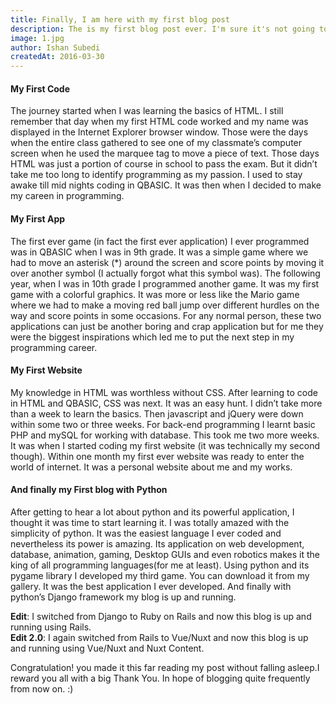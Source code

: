 ```yaml
---
title: Finally, I am here with my first blog post
description: The is my first blog post ever. I'm sure it's not going to professional but does it matter?
image: 1.jpg
author: Ishan Subedi
createdAt: 2016-03-30
---
```


#### My First Code

The journey started when I was learning the basics of HTML. I still remember that day when my first HTML code worked and my name was displayed in the Internet Explorer browser window. Those were the days when the entire class gathered to see one of my classmate’s computer screen when he used the marquee tag to move a piece of text. Those days HTML was just a portion of course in school to pass the exam. But it didn’t take me too long to identify programming as my passion. I used to stay awake till mid nights coding in QBASIC. It was then when I decided to make my careen in programming.

#### My First App

The first ever game (in fact the first ever application) I ever programmed was in QBASIC when I was in 9th grade. It was a simple game where we had to move an asterisk (*) around the screen and score points by moving it over another symbol (I actually forgot what this symbol was). The following year, when I was in 10th grade I programmed another game. It was my first game with a colorful graphics. It was more or less like the Mario game where we had to make a moving red ball jump over different hurdles on the way and score points in some occasions. For any normal person, these two applications can just be another boring and crap application but for me they were the biggest inspirations which led me to put the next step in my programming career.

#### My First Website

My knowledge in HTML was worthless without CSS. After learning to code in HTML and QBASIC, CSS was next. It was an easy hunt. I didn’t take more than a week to learn the basics. Then javascript and jQuery were down within some two or three weeks. For back-end programming I learnt basic PHP and mySQL for working with database. This took me two more weeks. It was when I started coding my first website (it was technically my second though). Within one month my first ever website was ready to enter the world of internet. It was a personal website about me and my works.

#### And finally my First blog with Python

After getting to hear a lot about python and its powerful application, I thought it was time to start learning it. I was totally amazed with the simplicity of python. It was the easiest language I ever coded and nevertheless its power is amazing. Its application on web development, database, animation, gaming, Desktop GUIs and even robotics makes it the king of all programming languages(for me at least). Using python and its pygame library I developed my third game. You can download it from my gallery. It was the best application I ever developed. And finally with python’s Django framework my blog is up and running.

**Edit**: I switched from Django to Ruby on Rails and now this blog is up and running using Rails.  
**Edit 2.0**: I again switched from Rails to Vue/Nuxt and now this blog is up and running using Vue/Nuxt and Nuxt Content.

Congratulation! you made it this far reading my post without falling asleep.I reward you all with a big Thank You. In hope of blogging quite frequently from now on. :)
